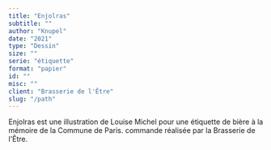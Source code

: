 ```yaml
---
title: "Enjolras"
subtitle: ""
author: "Knupel"
date: "2021"
type: "Dessin"
size: ""
serie: "étiquette"
format: "papier"
id: ""
misc: ""
client: "Brasserie de l'Être"
slug: "/path"
---
```


Enjolras est une illustration de Louise Michel pour une étiquette de bière à la mémoire de la Commune de Paris. commande réalisée par la Brasserie de l'Être.
